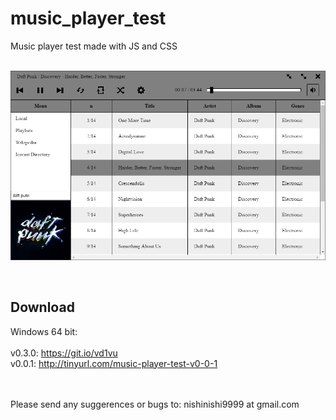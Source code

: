 # music_player_test

Music player test made with JS and CSS
<br><br>


![screenshot](./screenshot2.png)

<br>
<h2>Download</h2>

Windows 64 bit:
<br>
<br>
v0.3.0: https://git.io/vd1vu
<br>
v0.0.1: http://tinyurl.com/music-player-test-v0-0-1

<br><br>
Please send any suggerences or bugs to: nishinishi9999 at gmail.com
